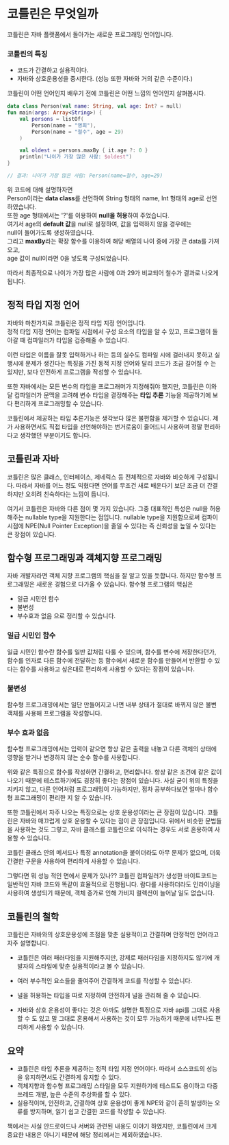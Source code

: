 # 코틀린은 무엇일까
코틀린은 자바 플랫폼에서 돌아가는 새로운 프로그래밍 언어입니다.

### 코틀린의 특징
* 코드가 간결하고 실용적이다.
* 자바와 상호운용성을 중시한다. (성능 또한 자바와 거의 같은 수준이다.)

코틀린이 어떤 언어인지 배우기 전에 코틀린은 어떤 느낌의 언어인지 살펴봅시다.
```kotlin
data class Person(val name: String, val age: Int? = null)
fun main(args: Array<String>) {
    val persons = listOf(
        Person(name = "영희"),
        Person(name = "철수", age = 29)
    )

    val oldest = persons.maxBy { it.age ?: 0 }
    println("나이가 가장 많은 사람: $oldest")
}

// 결과: 나이가 가장 많은 사람: Person(name=철수, age=29)
```

위 코드에 대해 설명하자면 <br>
Person이라는 **data class**를 선언하여 String 형태의 name, Int 형태의 age로 선언하였습니다.<br> 또한 age 형태에서는 '?'를 이용하여 **null을 허용**하여 주었습니다.<br> 여기서 age의 **default 값**을 null로 설정하여, 값을 입력하지 않을 경우에는<br> null이 들어가도록 생성하였습니다. <br>
그리고 **maxBy**라는 확장 함수를 이용하여 
해당 배열의 나이 중에 가장 큰 data를 가져오고,<br>
age 값이 null이라면 0을 넣도록 구성되었습니다.

따라서 최종적으로 나이가 가장 많은 사람에 0과 29가 비교되어 철수가 결과로 나오게 됩니다.

## 정적 타입 지정 언어
자바와 마찬가지로 코틀린은 정적 타입 지정 언어입니다. <br>
정적 타입 지정 언어는 컴파일 시점에서 구성 요소의 타입을 알 수 있고, 프로그램이 돌아갈 때 컴파일러가 타입을 겁증해줄 수 있습니다.

이런 타입은 이름을 잘못 입력하거나 하는 등의 실수도 컴파일 시에 걸러내지 못하고 실행시에 문제가 생긴다는 특징을 가진 동적 지정 언어와 달리 코드가 조금 길어질 수 는 있지만, 
보다 안전하게 프로그램을 작성할 수 있습니다.

또한 자바에서는 모든 변수의 타입을 프로그래머가 지정해줘야 했지만, 코틀린은 이와 달 컴파일러가 문맥을 고려해 변수 타입을 결정해주는 **타입 추론** 기능을 제공하기에 보다 편리하게 프로그래밍할 수 있습니다.

코틀린에서 제공하는 타입 추론기능은 생각보다 많은 불편함을 제거할 수 있습니다. 제가 사용하면서도 직접 타입을 선언해야하는 번거로움이 줄어드니 사용하며 정말 편리하다고 생각했던 부분이기도 합니다.

## 코틀린과 자바
코틀린은 많은 클래스, 인터페이스, 제네릭스 등 전체적으로 자바와 비슷하게 구성됩니다. 따라서 자바를 어느 정도 익혔다면 언어를 무조건 새로 배운다기 보단 조금 더 간결하지만 오히려 친숙하다는 느낌이 듭니다.

여기서 코틀린은 자바와 다른 점이 몇 가지 있습니다. 그중 대표적인 특성은 null을 허용해주는 nullable type을 지원한다는 점입니다.
nullable type을 지원함으로써 컴파이 시점에 NPE(Null Pointer Exception)을 줄일 수 있다는 즉 신뢰성을 높일 수 있다는 큰 장점이 있습니다. 

## 함수형 프로그래밍과 객체지향 프로그래밍
자바 개발자라면 객체 지향 프로그램의 핵심을 잘 알고 있을 듯합니다.
하지만 함수형 프로그래밍은 새로운 경험으로 다가올 수 있습니다.
함수형 프로그램의 핵심은
* 일급 시민인 함수 
* 불변성
* 부수효과 없음
으로 정리할 수 있습니다.

### 일급 시민인 함수
일급 시민인 함수란 함수를 일반 값처럼 다룰 수 있으며, 함수를 변수에 저장한다던가, 함수를 인자로 다른 함수에 전달하는 등 함수에서 새로운 함수를 만들어서 반환할 수 있다는 함수를 사용하고 싶은대로 편리하게 사용할 수 있다는 장점이 있습니다.

### 불변성 
함수형 프로그래밍에서는 일단 만들어지고 나면 내부 상태가 절대로 바뀌지 않은 불변 객체를 사용해 프로그램을 작성합니다.

### 부수 효과 없음
함수형 프로그래밍에서는 입력이 같으면 항상 같은 출력을 내놓고 다른 객체의 상태에 영향을 받거나 변경하지 않는 순수 함수를 사용합니다.

위와 같은 특징으로 함수를 작성하면 간결하고, 편리합니다. 항상 같은 조건에 같은 값이 나오기 때문에 테스트하기에도 굉장히 좋다는 장점이 있습니다. 사실 굳이 위의 특징을 지키지 않고, 다른 언어처럼 프로그래밍이 가능하지만, 점차 공부하다보면 얼마나 함수형 프로그래밍이 편리한 지 알 수 있습니다.

또한 코틀린에서 자주 나오는 특징으로는 상호 운용성이라는 큰 장점이 있습니다. 코틀린은 자바와 매끄럽게 상호 운용할 수 있다는 점이 큰 장점입니다. 위에서 비슷한 문법들을 사용하는 것도 그렇고, 자바 클래스를 코틀린으로 이식하는 경우도 서로 혼용하여 사용할 수 있습니다.

코틀린 클래스 안의 메서드나 특정 annotation을 붙이더라도 아무 문제가 없으며, 더욱 간결한 구문을 사용하여 편리하게 사용할 수 있습니다.

그렇다면 뭐 성능 적인 면에서 문제가 있나??
코틀린 컴파일러가 생성한 바이트코드는 일반적인 자바 코드와 똑같이 효율적으로 진행됩니다. 람다를 사용하더라도 인라이닝을 사용하여 생성되기 때문에, 객체 증가로 인해 가비지 컬렉션이 늘어날 일도 없습니다.

## 코틀린의 철학
코틀린은 자바와의 상호운용성에 초점을 맞춘 실용적이고 간결하며 안정적인 언어라고 자주 설명합니다.

* 코틀린은 여러 패러다임을 지원해주지만, 강제로 패러다임을 지정하지도 않기에 개발자의 스타일에 맞춘 실용적이라고 볼 수 있습니다.

* 여러 부수적인 요소들을 줄여주어 간결하게 코드를 작성할 수 있습니다.

* 널을 허용하는 타입을 따로 지정하여 안전하게 널을 관리해 줄 수 있습니다.

* 자바와 상호 운용성이 좋다는 것은 아까도 설명한 특징으로 자바 api를 그대로 사용할 수 도 있고 말 그대로 혼용해서 사용하는 것이 모두 가능하기 때문에 너무나도 편리하게 사용할 수 있습니다.

## 요약
* 코틀린은 타입 추론을 제공하는 정적 타입 지정 언어이다. 따라서 소스코드의 성능을 유지하면서도 간결하게 유지할 수 있다.
* 객체지향과 함수형 프로그래밍 스타일을 모두 지원하기에 테스트도 용이하고 다중 쓰레드 개발, 높은 수준의 추상화를 할 수 있다.
* 실용적이며, 안전하고, 간결하여 상호 운용성이 좋게 NPE와 같이 흔히 발생하는 오류를 방지하며, 읽기 쉽고 간결한 코드를 작성할 수 있습니다.

책에서는 사실 안드로이드나 서버와 관련된 내용도 이야기 하였지만,
코틀린에서 크게 중요한 내용은 아니기 때문에 해당 정리에서는 제외하였습니다.
